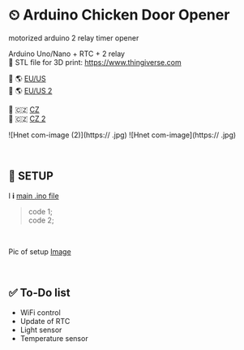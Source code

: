 # ⏲ Arduino Chicken Door Opener
motorized arduino 2 relay timer opener

Arduino Uno/Nano + RTC + 2 relay
<br>
📎 STL file for 3D print: https://www.thingiverse.com

🛒 🌎 <a href="https://www.aliexpress.com/item/">EU/US </a><br>
🛒 🌎 <a href="https://www.aliexpress.com/item/">EU/US 2 </a>

🛒 🇨🇿 <a href="https://"> CZ  </a><br>
🛒 🇨🇿 <a href="https://"> CZ 2 </a>

![Hnet com-image (2)](https:// .jpg)
![Hnet com-image](https:// .jpg)

<br>

## 🔧 SETUP

I **i**  <a href="https://github.com/.ino">main .ino file</a>

>    code 1;   
>    code 2;

<br>

Pic of setup
<a href="https://.png">Image</a>

<br>

## ✅ To-Do list
-  WiFi control
-  Update of RTC
-  Light sensor
-  Temperature sensor

